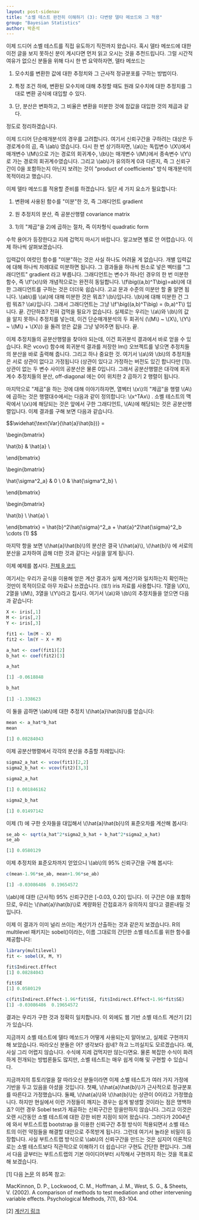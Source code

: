 ```yaml
---
layout: post-sidenav
title: "소벨 테스트 완전히 이해하기 (3): 다변량 델타 메쏘드와 그 적용"
group: "Bayesian Statistics"
author: 박준석
---
```


이제 드디어 소벨 테스트를 직접 유도하기 직전까지 왔습니다. 혹시 델타 메쏘드에 대한 이전 글을 보지 못하신 분이 계시다면 먼저 읽고 오시는 것을 추천드립니다. 그럴 시간적 여유가 없으신 분들을 위해 다시 한 번 요약하자면, 델타 메쏘드는

1) 모수치를 변환한 값에 대한 추정치와 그 근사적 정규분포를 구하는 방법이다.

2) 특정 조건 하에, 변환된 모수치에 대해 추정할 때도 원래 모수치에 대한 추정치를 그대로 변환 공식에 대입할 수 있다. 

3) 단, 분산은 변화하고, 그 비율은 변환을 미분한 것에 참값을 대입한 것의 제곱과 같다.

정도로 정리하겠습니다.

이제 드디어 단순매개분석의 경우를 고려합니다. 여기서 신뢰구간을 구하려는 대상은 두 경로계수의 곱, 즉 \\(ab\\) 였습니다. 다시 한 번 상기하자면, \\(a\\)는 독립변수 \\(X\\)에서 매개변수 \\(M\\)으로 가는 경로의 회귀계수, \\(b\\)는 매개변수 \\(M\\)에서 종속변수 \\(Y\\)로 가는 경로의 회귀계수였습니다. 그리고 \\(ab\\)가 유의하게 0과 다른지, 즉 그 신뢰구간이 0을 포함하는지 아닌지 보려는 것이 "product of coefficients" 방식 매개분석의 목적이라고 했습니다.

이제 델타 메쏘드를 적용할 준비를 하겠습니다. 일단 세 가지 요소가 필요합니다:

1) 변환에 사용된 함수를 "미분"한 것, 즉 그래디언트 gradient

2) 원 추정치의 분산, 즉 공분산행렬 covariance matrix

3) 1)의 "제곱"을 2)에 곱하는 절차, 즉 이차형식 quadratic form

수학 용어가 등장한다고 지레 겁먹지 마시기 바랍니다. 알고보면 별로 안 어렵습니다. 이제 하나씩 살펴보겠습니다. 

입력값이 여럿인 함수를 "미분"하는 것은 사실 하나도 어려울 게 없습니다. 개별 입력값에 대해 하나씩 차례대로 미분하면 됩니다. 그 결과들을 하나씩 원소로 넣은 벡터를 "그래디언트" gradient 라고 부릅니다. 그래디언트는 변수가 하나인 경우의 한 번 미분한 함수, 즉 \\(f'(x)\\)와 개념적으로는 완전히 동일합니다. \\(f\big((a,b)^T\big)=ab\\)에 대한 그래디언트를 구하는 것은 더더욱 쉽습니다. 고교 문과 수준의 미분만 할 줄 알면 됩니다. \\(ab\\)를 \\(a\\)에 대해 미분한 것은 뭐죠? \\(b\\)입니다. \\(b\\)에 대해 미분한 건 그럼 뭐죠? \\(a\\)입니다. 그래서 그래디언트는 그냥 \\(f'\big((a,b)^T\big) = (b,a)^T\\)  입니다. 끝. 간단하죠? 전혀 겁먹을 필요가 없습니다. 실제로는 우리는 \\(a\\)와 \\(b\\)의 값을 알지 못하니 추정치를 넣는데, 이건 단순매개분석의 두 회귀식 (\\(M\\) ~ \\(X\\), \\(Y\\) ~ \\(M\\) + \\(X\\)) 을 돌려 얻은 값을 그냥 넣어주면 됩니다. 끝.

이제 추정치들의 공분산행렬을 찾아야 되는데, 이건 회귀분석 결과에서 바로 얻을 수 있습니다. R은 vcov() 함수에 회귀분석 결과를 저장한 lm() 오브젝트를 넣으면 추정치들의 분산을 바로 출력해 줍니다. 그리고 하나 중요한 것. 여기서 \\(a\\)와 \\(b\\)의 추정치들은 서로 상관이 없다고 가정됩니다 (상관이 있다고 가정하는 버전도 있긴 합니다만 [1]). 상관이 없는 두 변수 사이의 공분산은 물론 0입니다. 그래서 공분산행렬은 대각에 회귀계수 추정치들의 분산, off-diagonal 에는 0이 위치한 2 곱하기 2 행렬이 됩니다.

마지막으로 "제곱"을 하는 것에 대해 이야기하자면, 열벡터 \\(x\\)의 "제곱"을 행렬 \\(A\\)에 곱하는 것은 행렬대수에서는 다음과 같이 정의합니다: \\(x^TAx\\) . 소벨 테스트의 맥락에서 \\(x\\)에 해당되는 것은 앞에서 구한 그래디언트, \\(A\\)에 해당되는 것은 공분산행렬입니다. 이제 결과를 구해 보면 다음과 같습니다.

$$\widehat{\text{Var}(\hat{a}\hat{b})} = 

\begin{bmatrix} 

\hat{b} & \hat{a} \\

\end{bmatrix}

\begin{bmatrix} 

\hat{\sigma^2_a} & 0 \\
0 & \hat{\sigma^2_b} \\

\end{bmatrix}

\begin{bmatrix} 

\hat{b} \\
\hat{a} \\

\end{bmatrix} = \hat{b}^2\hat{\sigma}^2_a + \hat{a}^2\hat{\sigma}^2_b \cdots (1) $$

마지막 항을 보면 \\(\hat{a}\hat{b}\\)의 분산은 결국 \\(\hat{a}\\), \\(\hat{b}\\) 에 서로의 분산을 교차하여 곱해 더한 것과 같다는 사실을 알게 됩니다. 

이제 예제를 봅시다. <a href="https://github.com/JoonsukPark/examples/blob/master/sobel.R">전체 R 코드</a>

여기서는 우리가 공식을 이용해 얻은 계산 결과가 실제 계산기와 일치하는지 확인하는 것만이 목적이므로 아무 자료나 쓰겠습니다. (또!) iris 자료를 사용합니다. 1열을 \\(X\\), 2열을 \\(M\\), 3열을 \\(Y\\)라고 칩시다. 여기서 \\(a\\)와 \\(b\\)의 추정치들을 얻으면 다음과 같습니다:

```r
X <- iris[,1]
M <- iris[,2]
Y <- iris[,3]

fit1 <- lm(M ~ X)
fit2 <- lm(Y ~ X + M)

a_hat <- coef(fit1)[2]
b_hat <- coef(fit2)[3]

a_hat

[1] -0.0618848 

b_hat
         
[1] -1.338623 
```

이 둘을 곱하면 \\(ab\\)에 대한 추정치 \\(\hat{a}\hat{b}\\)를 얻습니다:

```r
mean <- a_hat*b_hat
mean
         
[1] 0.08284043 
```

이제 공분산행렬에서 각각의 분산을 추출할 차례입니다:

```r
sigma2_a_hat <- vcov(fit1)[2,2]
sigma2_b_hat <- vcov(fit2)[3,3]

sigma2_a_hat

[1] 0.001846162

sigma2_b_hat

[1] 0.01497142
```

이제 (1) 에 구한 숫자들을 대입해서 \\(\hat{a}\hat{b}\\)의 표준오차를 계산해 봅시다:

```r
se_ab <- sqrt(a_hat^2*sigma2_b_hat + b_hat^2*sigma2_a_hat)
se_ab

[1] 0.0580129 
```

이제 추정치와 표준오차까지 얻었으니 \\(ab\\)의 95% 신뢰구간을 구해 봅시다:

```r
c(mean-1.96*se_ab, mean+1.96*se_ab)

[1] -0.03086486  0.19654572 
```

\\(ab\\)에 대한 (근사적) 95% 신뢰구간은 [-0.03, 0.20] 입니다. 이 구간은 0을 포함하므로, 우리는 \\(\hat{a}\hat{b}\\)로 계량화된 간접효과가 유의하지 않다고 결론내릴 것입니다.

이제 이 결과가 이미 널리 쓰이는 계산기가 산출하는 것과 같은지 보겠습니다. R의 multilevel 패키지는 sobel()이라는, 이름 그대로의 간단한 소벨 테스트를 위한 함수를 제공합니다:

```r
library(multilevel)
fit <- sobel(X, M, Y)

fit$Indirect.Effect
[1] 0.08284043

fit$SE
[1] 0.0580129

c(fit$Indirect.Effect-1.96*fit$SE, fit$Indirect.Effect+1.96*fit$SE)
[1] -0.03086486  0.19654572
```

결과는 우리가 구한 것과 정확히 일치합니다. 이 외에도 웹 기반 소벨 테스트 계산기 [2] 가 있습니다.

지금까지 소벨 테스트에 델타 메쏘드가 어떻게 사용되는지 알아보고, 실제로 구현까지 해 보았습니다. 따라오신 분들은 어? 생각보다 쉽네? 하고 느끼실지도 모르겠습니다. 예, 사실 그리 어렵지 않습니다. 수식에 지레 겁먹지만 않는다면요. 물론 복잡한 수식이 화려하게 전개되는 방법론들도 많지만, 소벨 테스트는 매우 쉽게 이해 및 구현할 수 있습니다.

지금까지의 튜토리얼을 잘 따라오신 분들이라면 이제 소벨 테스트가 여러 가지 가정에 기반을 두고 있음을 아셨을 것입니다. 첫째, \\(\hat{a}\hat{b}\\)가 근사적으로 정규분포를 따른다고 가정했습니다. 둘째, \\(\hat{a}\\)와 \\(\hat{b}\\)는 상관이 0이라고 가정했습니다. 하지만 현실에서 이런 가정들이 깨지는 경우는 쉽게 발생할 것이라는 점은 명백하죠? 이런 경우 Sobel test가 제공하는 신뢰구간은 믿을만하지 않습니다. 그리고 이것은 오랜 시간동안 소벨 테스트에 대한 강한 비판 지점이 되어 왔습니다. 그러다가 2004년에 와서 부트스트랩 bootstrap 을 이용한 신뢰구간 추정 방식이 적용되면서 소벨 테스트의 이런 약점들을 해결할 대안으로 주목받게 됩니다. 그런데 여기서 놀라운 비밀이 등장합니다. 사실 부트스트랩 방식으로 \\(ab\\)의 신뢰구간을 만드는 것은 심지어 이론적으로는 소벨 테스트보다 직관적으로 이해하기 더 쉽습니다! 구현도 간단한 편입니다. 그래서 다음 글부터는 부트스트랩의 기본 아이디어부터 시작해서 구현까지 하는 것을 목표로 해 보겠습니다.

[1] 다음 <a href="https://psycnet.apa.org/record/2002-00925-005">논문</a> 의 85쪽 참고:

MacKinnon, D. P., Lockwood, C. M., Hoffman, J. M., West, S. G., & Sheets, V. (2002). A comparison of methods to test mediation and other intervening variable effects. Psychological Methods, 7(1), 83-104.



[2] <a href="http://quantpsy.org/sobel/sobel.htm">계산기 링크</a>
